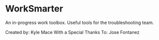 # WorkSmarter
An in-progress work toolbox.
Useful tools for the troubleshooting team.

Created by: Kyle Mace
With a Special Thanks To: Jose Fontanez